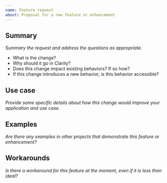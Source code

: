 ```yaml
---
name: Feature request
about: Proposal for a new feature or enhancement
---
```


## Summary

_Summary the request and address the questions as appropriate._

- What is the change?
- Why should it go in Clarity?
- Does this change impact existing behaviors? If so how?
- If this change introduces a new behavior, is this behavior accessible?

## Use case

_Provide some specific details about how this change would improve your application and use case._

## Examples

_Are there any examples in other projects that demonstrate this feature or enhancement?_

## Workarounds

_Is there a workaround for this feature at the moment, even if it is less than ideal?_
